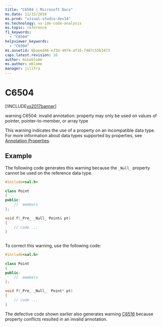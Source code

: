 ```yaml
---
title: "C6504 | Microsoft Docs"
ms.date: 11/15/2016
ms.prod: "visual-studio-dev14"
ms.technology: vs-ide-code-analysis
ms.topic: reference
f1_keywords: 
  - "C6504"
helpviewer_keywords: 
  - "C6504"
ms.assetid: 6baeed46-e73d-4974-af16-7487c55b3473
caps.latest.revision: 16
author: mikeblome
ms.author: mblome
manager: jillfra
---
```

# C6504
[!INCLUDE[vs2017banner](../includes/vs2017banner.md)]

warning C6504: invalid annotation: property may only be used on values of pointer, pointer-to-member, or array type  
  
 This warning indicates the use of a property on an incompatible data type. For more information about data types supported by properties, see [Annotation Properties](https://msdn.microsoft.com/f77b4370-6bda-4294-bd2a-e7d0df182a3d).  
  
## Example  
 The following code generates this warning because the `_Null_` property cannot be used on the reference data type.  
  
```cpp  
#include<sal.h>  
  
class Point  
{  
public:  
    //  members  
};  
  
void f(_Pre_ _Null_ Point& pt)  
{  
    // code ...  
}  
  
```  
  
 To correct this warning, use the following code:  
  
```cpp  
#include<sal.h>  
  
class Point  
{  
public:  
    //  members  
};  
  
void f(_Pre_ _Null_  Point* pt)  
{  
    // code ...  
}  
```  
  
 The defective code shown earlier also generates warning [C6516](../code-quality/c6516.md) because property conflicts resulted in an invalid annotation.
